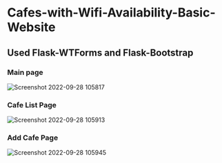 ﻿# Cafes-with-Wifi-Availability-Basic-Website

## Used Flask-WTForms and Flask-Bootstrap
### Main page
![Screenshot 2022-09-28 105817](https://user-images.githubusercontent.com/98680454/192696072-5b37da1c-03a1-4712-8c19-00afcbc12869.jpg)
### Cafe List Page
![Screenshot 2022-09-28 105913](https://user-images.githubusercontent.com/98680454/192696088-fae5d121-505f-42f7-a16e-1b2693efbdf0.jpg)
### Add Cafe Page
![Screenshot 2022-09-28 105945](https://user-images.githubusercontent.com/98680454/192696098-2e522065-c667-47ee-8857-e157fa0ddcd0.jpg)
